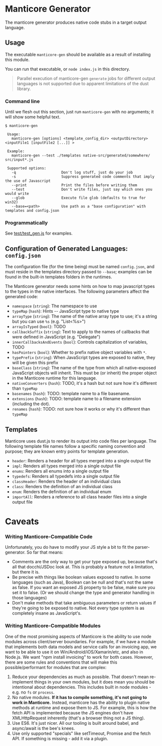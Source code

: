 Manticore Generator
===================
The manticore generator produces native code stubs in a target output language.

Usage
-----

The executable `manticore-gen` should be available as a result of installing this module.

You can run that executable, or `node index.js` in this directory.

> Parallel execution of manticore-gen `generate` jobs for different output languages is not supported due to apparent limitations of the dust library.



### Command line

Until we flesh out this section, just run `manticore-gen` with no arguments; it will show some helpful text.

```
$ manticore-gen

 Usage:
   manticore-gen [options] <template_config_dir> <outputDirectory> <inputFile1 [inputFile2 [...]] >

 Example:
   manticore-gen --test ./templates native-src/generated/somewhere/ src/input*.js

 Supported options:
   -q                     Don't log stuff, just do your job
   -s                     Suppress generated code comments that imply the use of Javascript
   --print                Print the files before writing them
   --test                 Don't write files, just say which ones you would write
   --glob                 Execute file glob (defaults to true for win32)
   --base=<path>          Use path as a "base configuration" with templates and config.json
```


### Programmatically

See [test/test_gen.js](../test/test_gen.js) for examples.


Configuration of Generated Languages: `config.json`
---------------------------------------------------

The configuration file (for the time being) must be named `config.json`, and must reside in the templates directory
 passed to `--base`; examples can be found in the built-in templates folders in the runtimes.

The Manticore generator needs some hints on how to map javascript types to the types in the native interfaces.
The following parameters affect the generated code:

* `namespace` (`string`): The namespace to use
* `typeMap` (`hash`): Hints -- JavaScript type to native type
* `arrayType` (`string`): The name of the native array type to use; it's a string but you can use `%s` (e.g. "List<%s>")
* `arrayIsTyped` (`bool`): TODO
* `callbackSuffix` (`string`): Text to apply to the names of callbacks that were defined in JavaScript (e.g. "Delegate")
* `innerCallbacksAndEvents` (`bool`): Controls capitalization of variables, TODO
* `hasPointers` (`bool`): Whether to prefix native object variables with `*`.
* `typePrefix` (`string`): When JavaScript types are exposed to native, they will be given this prefix
* `baseClass` (`string`): The name of the type from which all native-exposed JavaScript objects will inherit.  This must be (or inherit) the proper object in the Manticore runtime for this language.
* `nativeConverters` (`hash`): TODO, it's a hash but not sure how it's different than `typeMap`
* `basenames` (`hash`): TODO: template name to a file basename.
* `extensions` (`hash`): TODO: template name to a filename extension (including the dot).
* `renames` (`hash`): TODO: not sure how it works or why it's different than `typeMap`


Templates
---------

Manticore uses dust.js to render its output into code files per language.  The following template file names follow a specific naming convention and purpose; they are known entry points for template generation.

* `header`: Renders a header for all types merged into a single output file
* `impl`: Renders all types merged into a single output file
* `enums`: Renders all enums into a single output file
* `typedefs`: Renders all typedefs into a single output file
* `classHeader`: Renders the header of an individual class
* `class`: Renders the definition of an individual class
* `enum`: Renders the definition of an individual enum
* `importAll`: Renders a reference to all class header files into a single output file


Caveats
=======

### Writing Manticore-Compatible Code

Unfortunately, you do have to modify your JS style a bit to fit the parser-generator. So far that means:

* Comments are the only way to get your type exposed up, because that's all that docchi/JSDoc look at. This is
probably a feature not a limitation, but there it is.
* Be precise with things like boolean values exposed to native. In some languages (such as Java),
Boolean can be null and that's not the same as false. If you want an exposed JS property to be false, make
sure you set it to false. (Or we should change the type and generator handling in those languages)
* Don't make methods that take ambiguous parameters or return values if they're going to be exposed to
native. Not every type system is as completely insane as JavaScript's.



### Writing Manticore-Compatible Modules

One of the most promising aspects of Manticore is the ability to use node modules across client/server boundaries. For
example, if we have a module that implements both data models and service calls for an invoicing app, we want to be able to
use it on Win/Android/iOS/Xamarin/etc, and also in Node.js. We want "npm install invoicing" to work for
both cases. However, there are some rules and conventions that will make this possible/performant for modules that are complex:

1. Reduce your dependencies as much as possible. That doesn't mean re-implement things in your own modules, but it does
mean you should be intentional about dependencies. This includes built in node modules - e.g. no `fs` or `process`.
2. No native modules. **If it has to compile something, it's not going to work in Manticore.** Instead, manticore has
the ability to plugin native methods at runtime and expose them to JS. For example, this is how the fetch API is implemented
because the JS engines don't have XMLHttpRequest inherently (that's a browser thing not a JS thing).
3. Use ES6. It's just nicer. All our tooling is built around babel, and async/await is the bee's knees.
4. Use only supported "specials" like setTimeout, Promise and the fetch API. If something is missing - add it via a plugin.
